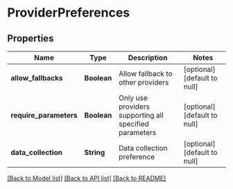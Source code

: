 # ProviderPreferences
## Properties

| Name | Type | Description | Notes |
|------------ | ------------- | ------------- | -------------|
| **allow\_fallbacks** | **Boolean** | Allow fallback to other providers | [optional] [default to null] |
| **require\_parameters** | **Boolean** | Only use providers supporting all specified parameters | [optional] [default to null] |
| **data\_collection** | **String** | Data collection preference | [optional] [default to null] |

[[Back to Model list]](../README.md#documentation-for-models) [[Back to API list]](../README.md#documentation-for-api-endpoints) [[Back to README]](../README.md)

